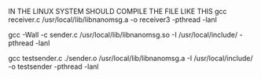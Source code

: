 IN THE LINUX SYSTEM SHOULD COMPILE THE FILE LIKE THIS
gcc receiver.c /usr/local/lib/libnanomsg.a  -o receiver3 -pthread -lanl

gcc -Wall -c sender.c /usr/local/lib/libnanomsg.so -I 
/usr/local/include/ -pthread -lanl


gcc testsender.c ./sender.o /usr/local/lib/libnanomsg.a -I 
/usr/local/include/ -o testsender -pthread -lanl


